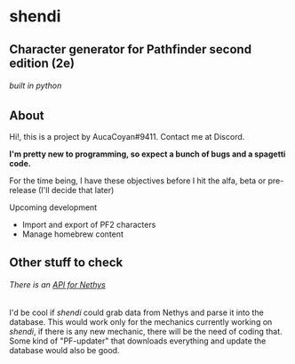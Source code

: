 # shendi
## Character generator for Pathfinder second edition (2e)
###### built in python

## About
Hi!, this is a project by AucaCoyan#9411. Contact me at Discord.

**I'm pretty new to programming, so expect a bunch of bugs and a spagetti code.**

For the time being, I have these objectives before I hit the alfa, beta or pre-release (I'll decide that later)

Upcoming development
- Import and export of PF2 characters
- Manage homebrew content


## Other stuff to check

###### There is an [API for Nethys](https://github.com/SargntSprinkles/Pathfinder-2e-API)
I'd be cool if *shendi* could grab data from Nethys and parse it into the database. This would work only for the mechanics currently working on *shendi*, if there is any new mechanic, there will be the need of coding that.
Some kind of "PF-updater" that downloads everything and update the database would also be good.
